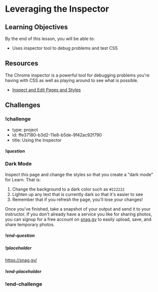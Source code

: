 # Leveraging the Inspector

## Learning Objectives

By the end of this lesson, you will be able to:

* Uses inspector tool to debug problems and test CSS

## Resources

The Chrome inspector is a powerful tool for debugging problems you're having with CSS as well as playing around to see what is possible.

* [Inspect and Edit Pages and Styles](https://developers.google.com/web/tools/chrome-devtools/inspect-styles/)

## Challenges

<!-- Question -->

### !challenge

* type: project
* id: ffe37180-b3d2-11e8-b5de-9f42ac92f790
* title: Using the Inspector

##### !question

### Dark Mode

Inspect this page and change the styles so that you create a "dark mode" for Learn. That is:

1. Change the background to a dark color such as `#222222`
1. Lighten up any text that is currently dark so that it's easier to see
1. Remember that if you refresh the page, you'll lose your changes!

Once you've finished, take a snapshot of your output and send it to your instructor. If you don't already have a service you like for sharing photos, you can signup for a free account on [snag.gy](https://snag.gy/) to easily upload, save, and share temporary photos.

##### !end-question

##### !placeholder

https://snag.gy/<id>

##### !end-placeholder

### !end-challenge
